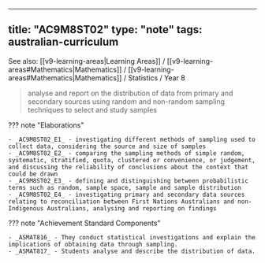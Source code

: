 
---
title: "AC9M8ST02"
type: "note"
tags: australian-curriculum
---

See also: [[v9-learning-areas|Learning Areas]] / [[v9-learning-areas#Mathematics|Mathematics]] / [[v9-learning-areas#Mathematics|Mathematics]] / Statistics / Year 8

> analyse and report on the distribution of data from primary and secondary sources using random and non-random sampling techniques to select and study samples

??? note "Elaborations"

	- _AC9M8ST02_E1_ - investigating different methods of sampling used to collect data, considering the source and size of samples
	- _AC9M8ST02_E2_ - comparing the sampling methods of simple random, systematic, stratified, quota, clustered or convenience, or judgement, and discussing the reliability of conclusions about the context that could be drawn
	- _AC9M8ST02_E3_ - defining and distinguishing between probabilistic terms such as random, sample space, sample and sample distribution
	- _AC9M8ST02_E4_ - investigating primary and secondary data sources relating to reconciliation between First Nations Australians and non-Indigenous Australians, analysing and reporting on findings
??? note "Achievement Standard Components"

	- _ASMAT816_ - They conduct statistical investigations and explain the implications of obtaining data through sampling.
	- _ASMAT817_ - Students analyse and describe the distribution of data.

[//begin]: # "Autogenerated link references for markdown compatibility"
[v9-learning-areas]: ..%2Fv9-learning-areas "Learning Areas"
[//end]: # "Autogenerated link references" 
